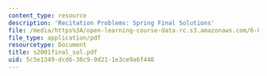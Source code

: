 ```yaml
---
content_type: resource
description: 'Recitation Problems: Spring Final Solutions'
file: /media/https%3A/open-learning-course-data-rc.s3.amazonaws.com/6-825-techniques-in-artificial-intelligence-sma-5504-fall-2002/5c5e1349dcd636c99d211e3ce9a6f448_s2001final_sol.pdf
file_type: application/pdf
resourcetype: Document
title: s2001final_sol.pdf
uid: 5c5e1349-dcd6-36c9-9d21-1e3ce9a6f448
---
```

